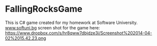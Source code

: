 FallingRocksGame
================

This is C# game created for my homework at Software University. www.softuni.bg
screen shot for the game here:
https://www.dropbox.com/s/hr8qww7dbjdze3i/Screenshot%202014-04-02%2015.42.23.png
